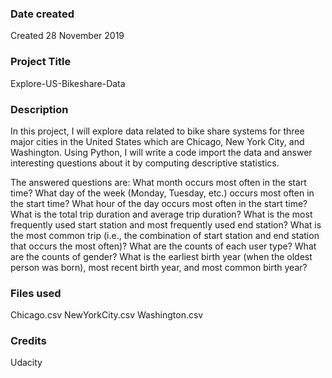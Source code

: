 ### Date created
Created 28 November 2019

### Project Title
Explore-US-Bikeshare-Data

### Description
In this project, I will explore data related to bike share systems for three major cities in the United States which are Chicago, New York City, and Washington. Using Python, I will write a code import the data and answer interesting questions about it by computing descriptive statistics.

The answered questions are: What month occurs most often in the start time? What day of the week (Monday, Tuesday, etc.) occurs most often in the start time? What hour of the day occurs most often in the start time? What is the total trip duration and average trip duration? What is the most frequently used start station and most frequently used end station? What is the most common trip (i.e., the combination of start station and end station that occurs the most often)? What are the counts of each user type? What are the counts of gender? What is the earliest birth year (when the oldest person was born), most recent birth year, and most common birth year?

### Files used
Chicago.csv 
NewYorkCity.csv 
Washington.csv


### Credits
Udacity
